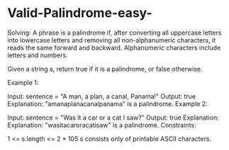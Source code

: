 # Valid-Palindrome-easy-


Solving: A phrase is a palindrome if, after converting all uppercase letters into lowercase letters and removing all non-alphanumeric characters, it reads the same forward and backward. Alphanumeric characters include letters and numbers.

Given a string s, return true if it is a palindrome, or false otherwise.

Example 1:

Input: sentence = "A man, a plan, a canal, Panama!"
Output: true
Explanation: "amanaplanacanalpanama" is a palindrome.
Example 2:

Input: sentence = "Was it a car or a cat I saw?"
Output: true
Explanation: Explanation: "wasitacaroracatisaw" is a palindrome.
Constraints:

1 <= s.length <= 2 * 105
s consists only of printable ASCII characters.

